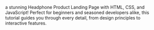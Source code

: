 
a stunning Headphone Product Landing Page with HTML, CSS, and JavaScript! Perfect for beginners and seasoned developers alike, this tutorial guides you through every detail, from design principles to interactive features. 
